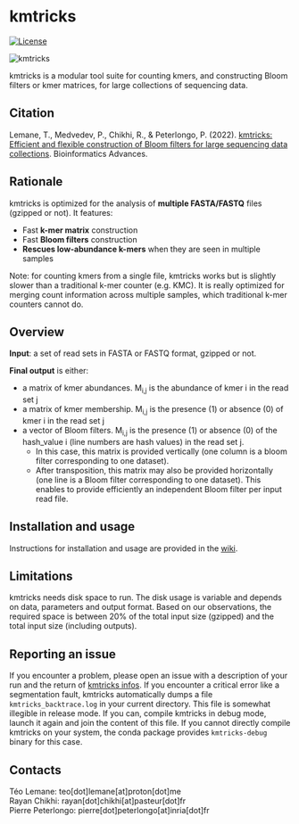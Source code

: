 # kmtricks

[![License](http://img.shields.io/:license-affero-blue.svg)](http://www.gnu.org/licenses/agpl-3.0.en.html)

![kmtricks](https://github.com/tlemane/kmtricks/workflows/kmtricks/badge.svg)

kmtricks is a modular tool suite for counting kmers, and constructing Bloom filters or kmer matrices, for large collections of sequencing data.

## Citation

Lemane, T., Medvedev, P., Chikhi, R., & Peterlongo, P. (2022). [kmtricks: Efficient and flexible construction of Bloom filters for large sequencing data collections](https://academic.oup.com/bioinformaticsadvances/advance-article/doi/10.1093/bioadv/vbac029/6576015?login=true). Bioinformatics Advances.

## Rationale

kmtricks is optimized for the analysis of **multiple FASTA/FASTQ** files (gzipped or not). It features:
 * Fast **k-mer matrix** construction
 * Fast **Bloom filters** construction
 * **Rescues low-abundance k-mers** when they are seen in multiple samples

Note: for counting kmers from a single file, kmtricks works but is slightly slower than a traditional k-mer counter (e.g. KMC). It is really optimized for merging count information across multiple samples, which traditional k-mer counters cannot do.

## Overview

**Input**: a set of read sets in FASTA or FASTQ format, gzipped or not.

**Final output** is either:

* a matrix of kmer abundances. M<sub>i,j</sub> is the abundance of kmer i in the read set j
* a matrix of kmer membership. M<sub>i,j</sub> is the presence (1) or absence (0) of kmer i in the read set j
* a vector of Bloom filters. M<sub>i,j</sub> is the presence (1) or absence (0) of the hash_value i (line numbers are hash values) in the read set j.
  * In this case, this matrix is provided vertically (one column is a bloom filter corresponding to one dataset).
  * After transposition, this matrix may also be provided horizontally (one line is a Bloom filter corresponding to one dataset). This enables to provide efficiently an independent Bloom filter per input read file.

## Installation and usage

Instructions for installation and usage are provided in the [wiki](https://github.com/tlemane/kmtricks/wiki/Home).

## Limitations

kmtricks needs disk space to run. The disk usage is variable and depends on data, parameters and output format. Based on our observations, the required space is between 20% of the total input size (gzipped) and the total input size (including outputs).

## Reporting an issue

If you encounter a problem, please open an issue with a description of your run and the return of [kmtricks infos](https://github.com/tlemane/kmtricks/wiki/infos). If you encounter a critical error like a segmentation fault, kmtricks automatically dumps a file `kmtricks_backtrace.log` in your current directory. This file is somewhat illegible in release mode. If you can, compile kmtricks in debug mode, launch it again and join the content of this file. If you cannot directly compile kmtricks on your system, the conda package provides `kmtricks-debug` binary for this case.

## Contacts

Téo Lemane: teo[dot]lemane[at]proton[dot]me  
Rayan Chikhi: rayan[dot]chikhi[at]pasteur[dot]fr  
Pierre Peterlongo: pierre[dot]peterlongo[at]inria[dot]fr 
